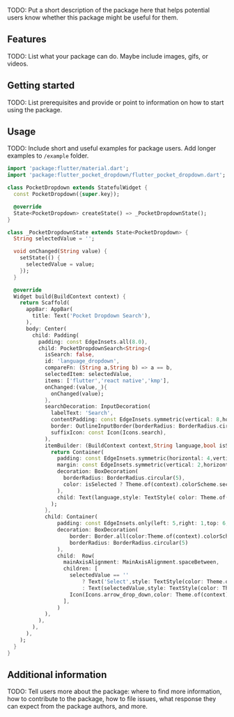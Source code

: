 <!--
This README describes the package. If you publish this package to pub.dev,
this README's contents appear on the landing page for your package.

For information about how to write a good package README, see the guide for
[writing package pages](https://dart.dev/guides/libraries/writing-package-pages).

For general information about developing packages, see the Dart guide for
[creating packages](https://dart.dev/guides/libraries/create-library-packages)
and the Flutter guide for
[developing packages and plugins](https://flutter.dev/developing-packages).
-->

TODO: Put a short description of the package here that helps potential users
know whether this package might be useful for them.

## Features

TODO: List what your package can do. Maybe include images, gifs, or videos.

## Getting started

TODO: List prerequisites and provide or point to information on how to
start using the package.

## Usage

TODO: Include short and useful examples for package users. Add longer examples
to `/example` folder.

```dart
import 'package:flutter/material.dart';
import 'package:flutter_pocket_dropdown/flutter_pocket_dropdown.dart';

class PocketDropdown extends StatefulWidget {
  const PocketDropdown({super.key});

  @override
  State<PocketDropdown> createState() => _PocketDropdownState();
}

class _PocketDropdownState extends State<PocketDropdown> {
  String selectedValue = '';

  void onChanged(String value) {
    setState(() {
      selectedValue = value;
    });
  }

  @override
  Widget build(BuildContext context) {
    return Scaffold(
      appBar: AppBar(
        title: Text('Pocket Dropdown Search'),
      ),
      body: Center(
        child: Padding(
          padding: const EdgeInsets.all(8.0),
          child: PocketDropdownSearch<String>(
            isSearch: false,
            id: 'language_dropdown',
            compareFn: (String a,String b) => a == b,
            selectedItem: selectedValue,
            items: ['flutter','react native','kmp'],
            onChanged:(value,_){
              onChanged(value);
            },
            searchDecoration: InputDecoration(
              labelText: 'Search',
              contentPadding: const EdgeInsets.symmetric(vertical: 8,horizontal: 10),
              border: OutlineInputBorder(borderRadius: BorderRadius.circular(5)),
              suffixIcon: const Icon(Icons.search),
            ),
            itemBuilder: (BuildContext context,String language,bool isSelected) {
              return Container(
                padding: const EdgeInsets.symmetric(horizontal: 4,vertical: 8),
                margin: const EdgeInsets.symmetric(vertical: 2,horizontal: 4),
                decoration: BoxDecoration(
                  borderRadius: BorderRadius.circular(5),
                  color: isSelected ? Theme.of(context).colorScheme.secondaryContainer : Theme.of(context).colorScheme.background,
                ),
                child: Text(language,style: TextStyle( color: Theme.of(context).colorScheme.onBackground),),
              );
            },
            child: Container(
                padding: const EdgeInsets.only(left: 5,right: 1,top: 6,bottom: 6),
                decoration: BoxDecoration(
                    border: Border.all(color:Theme.of(context).colorScheme.outlineVariant),
                    borderRadius: BorderRadius.circular(5)
                ),
                child:  Row(
                  mainAxisAlignment: MainAxisAlignment.spaceBetween,
                  children: [
                    selectedValue == ''
                        ? Text('Select',style: TextStyle(color: Theme.of(context).colorScheme.onSurface.withOpacity(0.6)),)
                        : Text(selectedValue,style: TextStyle(color: Theme.of(context).colorScheme.onSurface),),
                    Icon(Icons.arrow_drop_down,color: Theme.of(context).colorScheme.onSurface.withOpacity(0.6),)
                  ],
                )
            ),
          ),
        ),
      ),
    );
  }
}

```

## Additional information

TODO: Tell users more about the package: where to find more information, how to
contribute to the package, how to file issues, what response they can expect
from the package authors, and more.
